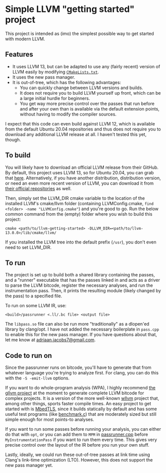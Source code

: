 # Simple LLVM "getting started" project

This project is intended as (imo) the simplest possible way to get started with modern LLVM. 

## Features
* It uses LLVM 13, but can be adapted to use any (fairly recent) version of LLVM easily by modifying [`CMakeLists.txt`](CMakeLists.txt). 
* It uses the new pass manager.
* It is out-of-tree, which has the following advantages:
    * You can quickly change between LLVM versions and builds.
    * It does not require you to build LLVM yourself up front, which can be a large initial hurdle for beginners.
    * You get way more precise control over the passes that run before and after your own than is available via the default extension points, without having to modify the compiler sources.

I expect that this code can even build against LLVM 12, which is available from the default Ubuntu 20.04 repositories and thus does not require you to download any additional LLVM release at all. I haven't tested this yet, though.

## To build
You will likely have to download an official LLVM release from their GitHub. By default, this project uses LLVM 13, so for Ubuntu 20.04, you can grab that [here](https://github.com/llvm/llvm-project/releases/download/llvmorg-13.0.0/clang+llvm-13.0.0-x86_64-linux-gnu-ubuntu-20.04.tar.xz). Alternatively, if you have another distribution, distribution version, or need an even more recent version of LLVM, you can download it from [their official repositories](https://apt.llvm.org/) as well.

Then, simply set the LLVM_DIR cmake variable to the location of the installed LLVM's cmake/llvm folder (containing LLVMConfig.cmake, `find <folder> -name "LLVMConfig.cmake"`) and you're good to go. Run the below common command from the (empty) folder where you wish to build this project:
```
cmake <path/to/llvm-getting-started> -DLLVM_DIR=<path/to/llvm-13.0.0>/lib/cmake/llvm/
```
If you installed the LLVM tree into the default prefix (`/usr`), you don't even need to set LLVM_DIR.

## To run
The project is set up to build both a shared library containing the passes, and a "runner" executable that has the passes linked in and acts as a driver to parse the LLVM bitcode, register the necessary analyses, and run the instrumentation pass. Then, it prints the resulting module (likely changed by the pass) to a specified file.

To run on some LLVM IR, use:
```
<build>/passrunner <.ll/.bc file> <output file>
```

The `libpass.so` file can also be run more "traditionally" as a dlopen'ed library by clang/opt. I have not added the necessary boilerplate in `pass.cpp` to enable this for the new pass manager. If you have questions about that, let me know at adriaan.jacobs7@gmail.com.

## Code to run on
Since the passrunner runs on bitcode, you'll have to generate that from whatever language you're trying to analyze first. For clang, you can do this with the `-S -emit-llvm` options.

If you want to do whole-program analysis (WPA), I highly recommend [the gllvm project](https://github.com/SRI-CSL/gllvm) at the moment to generate complete LLVM bitcode for complex projects. It is a version of the more well-known [wllvm](https://github.com/travitch/whole-program-llvm) project that, among other things, sports faster compile times. An easy project to get started with is [MbedTLS](https://github.com/Mbed-TLS/mbedtls), since it builds statically by default and has some useful test programs (like [benchmark.c](https://github.com/Mbed-TLS/mbedtls/blob/development/programs/test/benchmark.c)) that are moderately sized but still simple enough for most points-to analyses.

If you want to run some passes before running your analysis, you can either do that with `opt`, or you can add them to `MPM` in [passrunner.cpp](passrunner.cpp) before `MyInstrumentationPass` if you want to run them every time. This gives very precise control over the layout of the IR before you run your own stuff.

Lastly, ideally, we could run these out-of-tree passes at link time using Clang's link-time optimization (LTO). However, this does not support the new pass manager yet.
